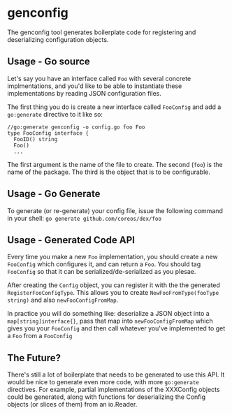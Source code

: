 genconfig
====

The genconfig tool generates boilerplate code for registering and deserializing configuration objects.

## Usage - Go source

Let's say you have an interface called `Foo` with several concrete implmentations, and you'd like to be able to instantiate these implementations by reading JSON configuration files.

The first thing you do is create a new interface called `FooConfig` and add a `go:generate` directive to it like so:

    //go:generate genconfig -o config.go foo Foo
    type FooConfig interface {
      FooID() string
      Foo()
      ...

The first argument is the name of the file to create. The second (`foo`) is the name of the package. The third is the object that is to be configurable.

## Usage - Go Generate

To generate (or re-generate) your config file, issue the following command in your shell:
    ```
    go generate github.com/coreos/dex/foo
    ```

## Usage - Generated Code API

Every time you make a new `Foo` implementation, you should create a new `FooConfig` which configures it, and can return a `Foo`. You should tag `FooConfig` so that it can be serialized/de-serialized as you plesae.

After creating the `Config` object, you can register it with the the generated `RegisterFooConfigType`. This allows you to create `NewFooFromType(fooType string)` and also `newFooConfigFromMap`.

In practice you will do something like: deserialize a JSON object into a `map[string]interface{}`, pass that map into `newFooConfigFromMap` which gives you your `FooConfig` and then call whatever you've implemented to get a `Foo` from a `FooConfig`

## The Future?

There's still a lot of boilerplate that needs to be generated to use this API. It would be nice to generate even more code, with more `go:generate` directives. For example, partial implementations of the XXXConfig objects could be generated, along with functions for deserializing the Config objects (or slices of them) from an io.Reader.




